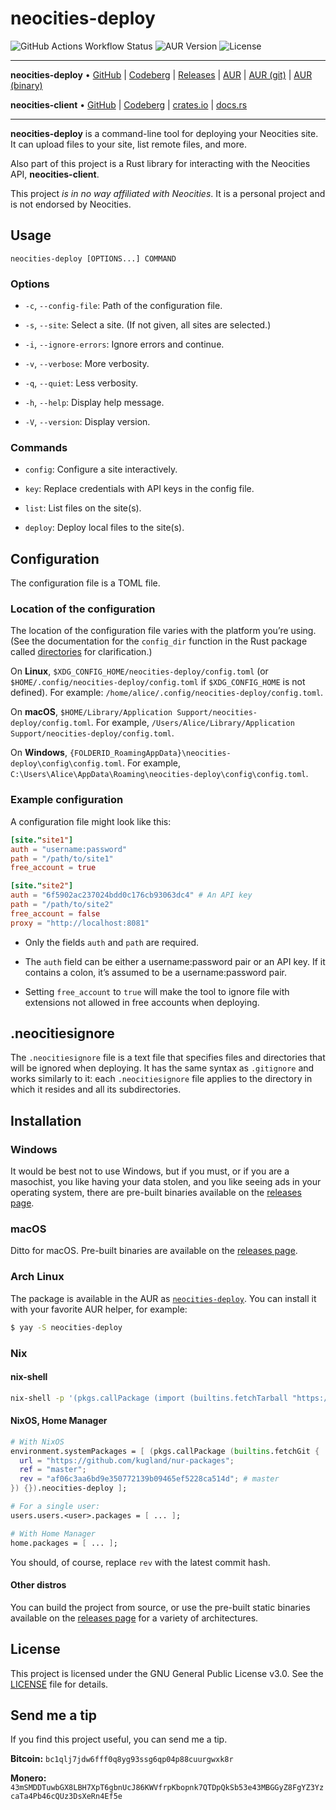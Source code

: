 # neocities-deploy

![GitHub Actions Workflow Status](https://img.shields.io/github/actions/workflow/status/kugland/neocities-deploy/.github%2Fworkflows%2Fci.yml) ![AUR Version](https://img.shields.io/aur/version/neocities-deploy) ![License](https://img.shields.io/github/license/kugland/neocities-deploy)

---

**neocities-deploy** •
[GitHub](https://github.com/kugland/neocities-deploy) |
[Codeberg](https://codeberg.org/kugland/neocities-deploy) |
[Releases](https://github.com/kugland/neocities-deploy/releases/latest) |
[AUR](https://aur.archlinux.org/packages/neocities-deploy) |
[AUR (git)](https://aur.archlinux.org/packages/neocities-deploy-git) |
[AUR (binary)](https://aur.archlinux.org/packages/neocities-deploy-bin)

**neocities-client** •
[GitHub](https://github.com/kugland/neocities-client) |
[Codeberg](https://codeberg.org/kugland/neocities-client) |
[crates.io](https://crates.io/crates/neocities-client) |
[docs.rs](https://docs.rs/neocities-client)

---

**neocities-deploy** is a command-line tool for deploying your Neocities site.
It can upload files to your site, list remote files, and more.

Also part of this project is a Rust library for interacting with the Neocities
API, **neocities-client**.

This project *is in no way affiliated with Neocities*. It is a personal project
and is not endorsed by Neocities.

## Usage

```neocities-deploy [OPTIONS...] COMMAND```

### Options

* `-c`, `--config-file`: Path of the configuration file.

* `-s`, `--site`: Select a site. (If not given, all sites are selected.)

* `-i`, `--ignore-errors`: Ignore errors and continue.

* `-v`, `--verbose`: More verbosity.

* `-q`, `--quiet`: Less verbosity.

* `-h`, `--help`: Display help message.

* `-V`, `--version`: Display version.

### Commands

* `config`: Configure a site interactively.

* `key`: Replace credentials with API keys in the config file.

* `list`: List files on the site(s).

* `deploy`: Deploy local files to the site(s).

## Configuration

The configuration file is a TOML file.

### Location of the configuration

The location of the configuration file varies with the platform you’re
using. (See the documentation for the `config_dir` function in the Rust
package called [directories](https://docs.rs/directories/latest/directories/struct.ProjectDirs.html#method.config_dir)
for clarification.)

On **Linux**, `$XDG_CONFIG_HOME/neocities-deploy/config.toml`
(or `$HOME/.config/neocities-deploy/config.toml` if `$XDG_CONFIG_HOME` is
not defined). For example: `/home/alice/.config/neocities-deploy/config.toml`.

On **macOS**, `$HOME/Library/Application Support/neocities-deploy/config.toml`.
For example, `/Users/Alice/Library/Application Support/neocities-deploy/config.toml`.

On **Windows**, `{FOLDERID_RoamingAppData}\neocities-deploy\config\config.toml`.
For example, `C:\Users\Alice\AppData\Roaming\neocities-deploy\config\config.toml`.

### Example configuration

A configuration file might look like this:

```toml
[site."site1"]
auth = "username:password"
path = "/path/to/site1"
free_account = true

[site."site2"]
auth = "6f5902ac237024bdd0c176cb93063dc4" # An API key
path = "/path/to/site2"
free_account = false
proxy = "http://localhost:8081"
```

* Only the fields `auth` and `path` are required.

* The `auth` field can be either a username:password pair or an API key. If it
contains a colon, it’s assumed to be a username:password pair.

* Setting `free_account` to `true` will make the tool to ignore file with
extensions not allowed in free accounts when deploying.

## .neocitiesignore

The `.neocitiesignore` file is a text file that specifies files and directories
that will be ignored when deploying. It has the same syntax as `.gitignore` and
works similarly to it: each `.neocitiesignore` file applies to the directory in
which it resides and all its subdirectories.

## Installation

### Windows

It would be best not to use Windows, but if you must, or if you are a masochist,
you like having your data stolen, and you like seeing ads in your operating system,
there are pre-built binaries available on the [releases page](https://github.com/kugland/neocities-deploy/releases/latest).

### macOS

Ditto for macOS. Pre-built binaries are available on the [releases page](https://github.com/kugland/neocities-deploy/releases/latest).

### Arch Linux

The package is available in the AUR as [`neocities-deploy`](https://aur.archlinux.org/packages/neocities-deploy).
You can install it with your favorite AUR helper, for example:

```sh
$ yay -S neocities-deploy
```

### Nix

#### nix-shell

```sh
nix-shell -p '(pkgs.callPackage (import (builtins.fetchTarball "https://github.com/kugland/nur-packages/tarball/master")) { }).neocities-deploy'
```

#### NixOS, Home Manager

```nix
# With NixOS
environment.systemPackages = [ (pkgs.callPackage (builtins.fetchGit {
  url = "https://github.com/kugland/nur-packages";
  ref = "master";
  rev = "af06c3aa6bd9e350772139b09465ef5228ca514d"; # master
}) {}).neocities-deploy ];

# For a single user:
users.users.<user>.packages = [ ... ];

# With Home Manager
home.packages = [ ... ];
```

You should, of course, replace `rev` with the latest commit hash.

#### Other distros

You can build the project from source, or use the pre-built static binaries
available on the [releases page](https://github.com/kugland/neocities-deploy/releases/latest) for
a variety of architectures.

## License

This project is licensed under the GNU General Public License v3.0. See the
[LICENSE](LICENSE) file for details.

## Send me a tip

If you find this project useful, you can send me a tip.

**Bitcoin:** `bc1qlj7jdw6fff0q8yg93ssg6qp04p88cuurgwxk8r`

**Monero:** `43mSMDDTuwbGX8LBH7XpT6gbnUcJ86KWVfrpKbopnk7QTDpQkSb53e43MBGGyZ8FgYZ3YzcaTa4Pb46cQUz3DsXeRn4Ef5e`
